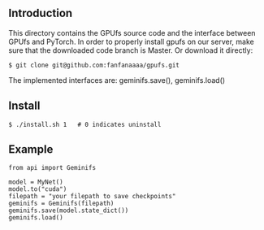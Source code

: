 ## Introduction
This directory contains the GPUfs source code and the interface between GPUfs and PyTorch.
In order to properly install gpufs on our server, make sure that the downloaded code branch is Master. Or download it directly: 

    $ git clone git@github.com:fanfanaaaa/gpufs.git

The implemented interfaces are: geminifs.save(), geminifs.load()

## Install
    $ ./install.sh 1   # 0 indicates uninstall

## Example

```
from api import Geminifs

model = MyNet()
model.to("cuda")
filepath = "your filepath to save checkpoints"
geminifs = Geminifs(filepath)
geminifs.save(model.state_dict())
geminifs.load()
